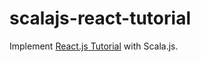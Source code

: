 # scalajs-react-tutorial

Implement [React.js Tutorial](https://reactjs.org/tutorial/tutorial.html) with Scala.js.
